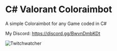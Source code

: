 # C# Valorant Coloraimbot
 A simple Coloraimbot for any Game coded in C#
 
 My Discord: https://discord.gg/BwvnDmbKDt
 
 ![Twitchwatcher](https://i.imgur.com/vfQGcFw.png)
